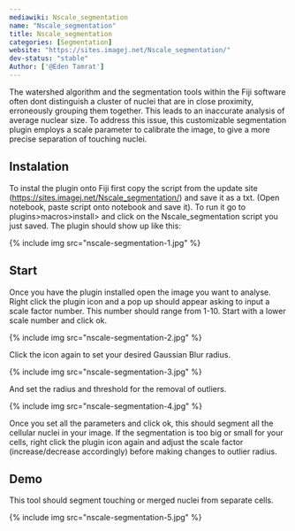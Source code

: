 ```yaml
---
mediawiki: Nscale_segmentation
name: "Nscale_segmentation"
title: Nscale_segmentation
categories: [Segmentation]
website: "https://sites.imagej.net/Nscale_segmentation/"
dev-status: "stable"
Author: ['@Eden Tamrat']
---
```


The watershed algorithm and the segmentation tools within the Fiji software often dont distinguish a cluster of nuclei that are in close proximity, erroneously grouping them together. This leads to an inaccurate analysis of average nuclear size. To address this issue, this customizable segmentation plugin employs a scale parameter to calibrate the image, to give a more precise separation of touching nuclei.

## Instalation

To instal the plugin onto Fiji first copy the script from the update site (https://sites.imagej.net/Nscale_segmentation/) and save it as 
a txt. (Open notebook, paste script onto notebook and save it). To run it go to plugins>macros>install> and click on the Nscale_segmentation script you just saved. The plugin should show up like this: 


{% include img src="nscale-segmentation-1.jpg" %}

## Start

Once you have the plugin installed open the image you want to analyse. Right click the plugin icon and a pop up should appear 
asking to input a scale factor number. This number should range from 1-10. Start with a lower scale number and click ok. 

{% include img src="nscale-segmentation-2.jpg" %}

Click the icon again to set your desired Gaussian Blur radius.

{% include img src="nscale-segmentation-3.jpg" %}

And set the radius and threshold for the removal of outliers. 

{% include img src="nscale-segmentation-4.jpg" %}

Once you set all the parameters and click ok, this should segment all the cellular nuclei in your image. If the segmentation is too big or small for your cells, right click the plugin icon again and adjust the scale factor (increase/decrease accordingly) before making changes to outlier radius. 

## Demo

This tool should segment touching or merged nuclei from separate cells.  

{% include img src="nscale-segmentation-5.jpg" %}
